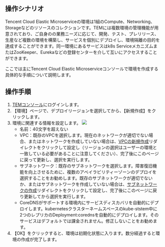 ## 操作シナリオ

Tencent Cloud Elastic Microserviceの環境は1組のCompute、Networking、Storageなどのリソースのコレクションです。TEMには複数環境の管理機能が用意されており、ご自身のの業務ニーズに応じて、開発、テスト、プレリリース、生産など複数の環境を構築し、サービスを個別にデプロイし、環境隔離の目的を達成することができます。同一環境にあるサービスはk8s ServiceメカニズムまたはZooKeeper、Eurekaなどの登録センターを介して互いにアクセスすることができます。

ここでは主にTencent Cloud Elastic Microserviceコンソールで環境を作成する具体的な手順について説明します。

## 操作手順

1. [TEMコンソール](https://console.cloud.tencent.com/tem)にログインします。
2. 【環境】ページで、デプロイリージョンを選択してから、【新規作成】をクリックします。
3. 環境に関連する情報を設定します。
   ![](https://main.qcloudimg.com/raw/965b66d8e942361b6e5f71dc229eb7a4.png)
   - 名前：40文字を超えない
   - VPC：既存のVPCを選択します。現在のネットワークが適切でない場合、またはネットワークを作成していない場合は、[VPCの新規作成](https://console.cloud.tencent.com/vpc/vpc?rid=4)リダイレクトをクリックして設定し（リージョンの選択はユーザーの環境と一致している必要があることに注意してください）、完了後にこのページに戻って更新し、選択を実行します。
   - サブネットワーク：既存のサブネットワークを選択します。障害復旧機能を向上させるために、複数のアベイラビリティーゾーンのデプロイを選択することをお勧めします。既存のサブネットワークが適切でないか、またはサブネットワークを作成していない場合は、[サブネットワークの作成](https://console.cloud.tencent.com/vpc/subnet?rid=4&unVpcId=)リダイレクトをクリックして設定し、完了後にこのページに戻り更新してから選択を実行します。
   - CoreDNSがサポートする環境内にサービスディスカバリを自動的にデプロイします。kubernetesクラスターネームスペースのkube-ststem中に2つのレプリカのDeployment:corednsを自動的にデプロイします。そのサービスはデフォルトでは課金されません。修正しないことをお勧めます。
4. 【OK】をクリックすると、環境は初期化状態に入ります。数分経過すると環境の作成が完了します。



